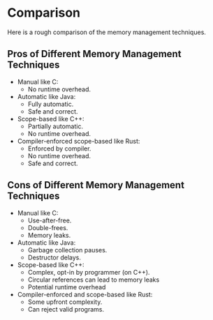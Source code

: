 # Comparison

Here is a rough comparison of the memory management techniques.

## Pros of Different Memory Management Techniques

* Manual like C:
  * No runtime overhead.
* Automatic like Java:
  * Fully automatic.
  * Safe and correct.
* Scope-based like C++:
  * Partially automatic.
  * No runtime overhead.
* Compiler-enforced scope-based like Rust:
  * Enforced by compiler.
  * No runtime overhead.
  * Safe and correct.

## Cons of Different Memory Management Techniques

* Manual like C:
  * Use-after-free.
  * Double-frees.
  * Memory leaks.
* Automatic like Java:
  * Garbage collection pauses.
  * Destructor delays.
* Scope-based like C++:
  * Complex, opt-in by programmer (on C++).
  * Circular references can lead to memory leaks
  * Potential runtime overhead
* Compiler-enforced and scope-based like Rust:
  * Some upfront complexity.
  * Can reject valid programs.
